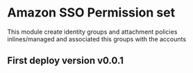 # Amazon SSO Permission set
This module create identity groups and attachment policies inlines/managed and associated this groups with the accounts

## First deploy version **v0.0.1**
